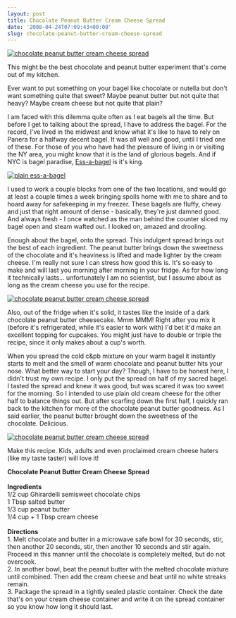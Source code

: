 ```yaml
---
layout: post
title: Chocolate Peanut Butter Cream Cheese Spread
date: '2008-04-24T07:09:43+00:00'
slug: chocolate-peanut-butter-cream-cheese-spread
---
```

<a href="http://farm4.static.flickr.com/3009/2438231438_2ba55d8c71.jpg?v=0"><img src="http://farm4.static.flickr.com/3009/2438231438_2ba55d8c71.jpg?v=0" alt="chocolate peanut butter cream cheese spread" /></a>

This might be the best chocolate and peanut butter experiment that's come out of my kitchen.

Ever want to put something on your bagel like chocolate or nutella but don't want something quite that sweet? Maybe peanut butter but not quite that heavy? Maybe cream cheese but not quite that plain?

I am faced with this dilemma quite often as I eat bagels all the time. But before I get to talking about the spread, I have to address the bagel. For the record, I've lived in the midwest and know what it's like to have to rely on Panera for a halfway decent bagel. It was all well and good, until I tried one of these. For those of you who have had the pleasure of living in or visiting the NY area, you might know that it is the land of glorious bagels. And if NYC is bagel paradise, <a href="http://www.google.com/search?hl=en&q=ess-a-bagel&btnG=Google+Search">Ess-a-bagel</a> is it's king. 

<a href="http://flickr.com/photos/kstar810/2438229292/"><img src="http://farm3.static.flickr.com/2120/2438229292_c78a4b1d93.jpg?v=0" alt="plain ess-a-bagel" /></a>

I used to work a couple blocks from one of the two locations, and would go at least a couple times a week bringing spoils home with me to share and to hoard away for safekeeping in my freezer. These bagels are fluffy, chewy and just that right amount of dense - basically, they're just damned good. And always fresh - I once watched as the man behind the counter sliced my bagel open and steam wafted out. I looked on, amazed and drooling.

Enough about the bagel, onto the spread. This indulgent spread brings out the best of each ingredient. The peanut butter brings down the sweetness of the chocolate and it's heaviness is lifted and made lighter by the cream cheese. I'm really not sure I can stress how good this is. It's so easy to make and will last you morning after morning in your fridge. As for how long it technically lasts... unfortunately I am no scientist, but I assume about as long as the cream cheese you use for the recipe. 

<a href="http://flickr.com/photos/kstar810/2438228436/"><img src="http://farm3.static.flickr.com/2317/2438228436_48c5cbb859.jpg?v=0" alt="chocolate peanut butter cream cheese spread" /></a>

Also, out of the fridge when it's solid, it tastes like the inside of a dark chocolate peanut butter cheesecake. Mmm MMM! Right after you mix it (before it's refrigerated, while it's easier to work with) I'd bet it'd make an excellent topping for cupcakes. You might just have to double or triple the recipe, since it only makes about a cup's worth.

When you spread the cold c&pb mixture on your warm bagel it instantly starts to melt and the smell of warm chocolate and peanut butter hits your nose. What better way to start your day? Though, I have to be honest here, I didn't trust my own recipe. I only put the spread on half of my sacred bagel. I tasted the spread and knew it was good, but was scared it was too sweet for the morning. So I intended to use plain old cream cheese for the other half to balance things out. But after scarfing down the first half, I quickly ran back to the kitchen for more of the chocolate peanut butter goodness. As I said earlier, the peanut butter brought down the sweetness of the chocolate. Delicious.

<a href="http://flickr.com/photos/kstar810/2437410083/"><img src="http://farm4.static.flickr.com/3263/2437410083_9ab2195db8.jpg?v=0" alt="chocolate peanut butter cream cheese spread" /></a>

Make this recipe. Kids, adults and even proclaimed cream cheese haters (like my taste taster) will love it!

<div class="recipe">
<strong>Chocolate Peanut Butter Cream Cheese Spread</strong><br>
<br>
<strong>Ingredients</strong><br>
1/2 cup Ghirardelli semisweet chocolate chips<br>
1 Tbsp salted butter<br>
1/3 cup peanut butter<br>
1/4 cup + 1 Tbsp cream cheese<br>
<br>
<strong>Directions</strong><br>
1. Melt chocolate and butter in a microwave safe bowl for 30 seconds, stir, then another 20 seconds, stir, then another 10 seconds and stir again. Proceed in this manner until the chocolate is completely melted, but do not overcook. <br>
2. In another bowl, beat the peanut butter with the melted chocolate mixture until combined. Then add the cream cheese and beat until no white streaks remain.<br>
3. Package the spread in a tightly sealed plastic container. Check the date that's on your cream cheese container and write it on the spread container so you know how long it should last.
</div>
